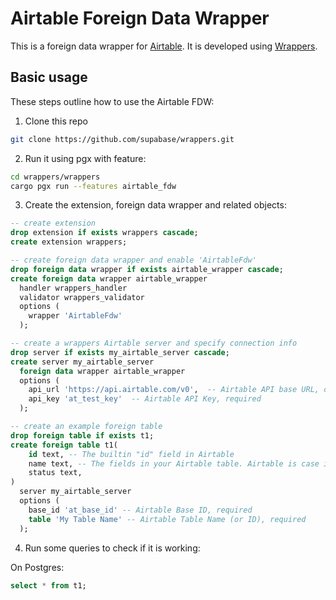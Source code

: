 # Airtable Foreign Data Wrapper

This is a foreign data wrapper for [Airtable](https://airtable.com/). It is developed using [Wrappers](https://github.com/supabase/wrappers).

## Basic usage

These steps outline how to use the Airtable FDW:

1. Clone this repo

```bash
git clone https://github.com/supabase/wrappers.git
```

2. Run it using pgx with feature:

```bash
cd wrappers/wrappers
cargo pgx run --features airtable_fdw
```

3. Create the extension, foreign data wrapper and related objects:

```sql
-- create extension
drop extension if exists wrappers cascade;
create extension wrappers;

-- create foreign data wrapper and enable 'AirtableFdw'
drop foreign data wrapper if exists airtable_wrapper cascade;
create foreign data wrapper airtable_wrapper
  handler wrappers_handler
  validator wrappers_validator
  options (
    wrapper 'AirtableFdw'
  );

-- create a wrappers Airtable server and specify connection info
drop server if exists my_airtable_server cascade;
create server my_airtable_server
  foreign data wrapper airtable_wrapper
  options (
    api_url 'https://api.airtable.com/v0',  -- Airtable API base URL, optional
    api_key 'at_test_key'  -- Airtable API Key, required
  );

-- create an example foreign table
drop foreign table if exists t1;
create foreign table t1(
    id text, -- The builtin "id" field in Airtable
    name text, -- The fields in your Airtable table. Airtable is case insensitive so capitalization does not matter.
    status text,
)
  server my_airtable_server
  options (
    base_id 'at_base_id' -- Airtable Base ID, required
    table 'My Table Name' -- Airtable Table Name (or ID), required
  );
```

4. Run some queries to check if it is working:

On Postgres:

```sql
select * from t1;
```
